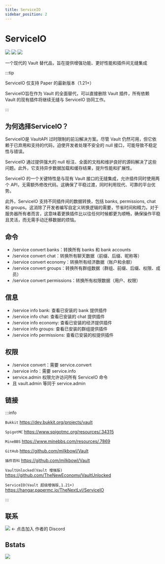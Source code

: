 ```yaml
---
title: ServiceIO
sidebar_position: 2
---
```


# ServiceIO

[![](https://img.shields.io/github/v/release/TheNextLvl-net/service-io)](https://github.com/TheNextLvl-net/service-io/releases)
[![](https://img.shields.io/github/languages/code-size/TheNextLvl-net/service-io)](https://github.com/TheNextLvl-net/service-io)
[![](https://img.shields.io/github/license/TheNextLvl-net/service-io)](https://github.com/TheNextLvl-net/service-io/blob/main/LICENSE)

一个现代的 Vault 替代品，旨在提供增强功能、更好性能和插件间无缝集成

:::tip

ServiceIO 仅支持 Paper 的最新版本（1.21+）

ServiceIO旨在作为 Vault 的全面替代，可以直接删除 Vault 插件，所有依赖 Vault 的现有插件将继续无缝与 ServiceIO 协同工作。

:::

## 为何选择ServiceIO？

ServiceIO是 VaultAPI 过时限制的前沿解决方案。尽管 Vault 仍然可用，但它依赖于已弃用和支持的代码，迫使开发者处理不安全的 null 接口，可能导致不稳定性与错误。

ServiceIO 通过提供强大的 null 标注、全面的文档和维护良好的源码解决了这些问题。此外，它支持异步数据加载和缓存结果，提升性能和扩展性。

ServiceIO 的一个关键特性是与现有 Vault 接口的无缝集成，允许插件同时使用两个 API，无需额外修改代码。这确保了平稳过渡，同时利用现代、可靠的平台优势。

此外，ServiceIO 支持不同插件间的数据转换，包括 banks, permissions, chat 和 groups。这消除了开发者编写自定义转换逻辑的需要，节省时间和精力。对于服务器所有者而言，这意味着更换插件比以往任何时候都更为顺畅，确保操作平稳且灵活，而无需手动迁移数据的烦恼。

## 命令

- /service convert banks：转换所有 banks 和 bank accounts
- /service convert chat：转换所有聊天数据（前缀、后缀、昵称等）
- /service convert economy：转换所有经济数据（账户和余额）
- /service convert groups：转换所有群组数据（群组、前缀、后缀、权限、成员）
- /service convert permissions：转换所有权限数据（用户、权限）

## 信息

- /service info bank: 查看已安装的 bank 提供插件
- /service info chat: 查看已安装的 chat 提供插件
- /service info economy: 查看已安装的经济提供插件
- /service info groups: 查看已安装的群组提供插件
- /service info permissions: 查看已安装的权提供插件

## 权限

- /service convert：需要 service.convert
- /service info：需要 service.info
- service.admin 权限允许访问所有 ServiceIO 命令
- 且 vault.admin 等同于 service.admin

## 链接

:::info

`Bukkit` https://dev.bukkit.org/projects/vault

`SpigotMC` https://www.spigotmc.org/resources/.34315

`MineBBS` https://www.minebbs.com/resources/.7869

`GitHub` https://github.com/milkbowl/Vault

`插件百科` https://github.com/milkbowl/Vault

`VaultUnlocked(Vault 增强版)` https://github.com/TheNewEconomy/VaultUnlocked

`ServiceIO(Vault 超级增强版,1.21+)` https://hangar.papermc.io/TheNextLvl/ServiceIO

:::

## 联系

[![](https://img.shields.io/discord/1293606111177609277?logo=discord&label=Discord)](https://thenextlvl.net/discord) <- 点击加入 作者的 Discord

## Bstats

[![](https://bstats.org/signatures/bukkit/TheNextLvl%20ServiceIO.svg)](https://bstats.org/plugin/bukkit/TheNextLvl%20ServiceIO/23083)
